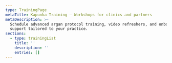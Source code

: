 ```yaml
---
type: TrainingPage
metaTitle: Kapunka Training – Workshops for clinics and partners
metaDescription: >-
  Schedule advanced argan protocol training, video refreshers, and onboarding
  support tailored to your practice.
sections:
  - type: trainingList
    title: ''
    description: ''
    entries: []
---
```


<!-- TODO: Translate to Spanish -->

